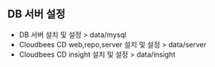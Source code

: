 
## DB 서버 설정

- DB 서버 설치 및 설정 > data/mysql
- Cloudbees CD web,repo,server 설치 및 설정 > data/server
- Cloudbees CD insight 설치 및 설정 > data/insight
